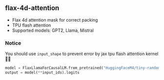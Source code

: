 ## flax-4d-attention

- Flax 4d attention mask for correct packing
- TPU flash attention
- Supported models: GPT2, Llama, Mistral

### Notice

You should use `input_shape` to prevent error by jax tpu flash attention kernel 🤗🤗
```python
model = FlaxLlamaForCausalLM.from_pretrained("HuggingFaceM4/tiny-random-LlamaForCausalLM", from_pt=True, dtype=jnp.bfloat16, input_shape=(1, 128))
output = model(**input_ids).logits
```